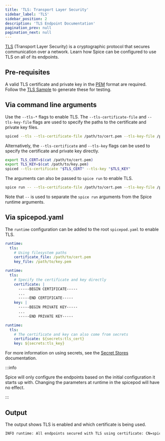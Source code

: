 ```yaml
---
title: 'TLS: Transport Layer Security'
sidebar_label: 'TLS'
sidebar_position: 2
description: 'TLS Endpoint Documentation'
pagination_prev: null
pagination_next: null
---
```


[TLS](https://www.cloudflare.com/learning/ssl/transport-layer-security-tls/) (Transport Layer Security) is a cryptographic protocol that secures communication over a network. Learn how Spice can be configured to use TLS on all of its endpoints.

## Pre-requisites

A valid TLS certificate and private key in the [PEM](https://en.wikipedia.org/wiki/Privacy-Enhanced_Mail) format are required. Follow the [TLS Sample](https://github.com/spiceai/samples/tree/trunk/tls) to generate these for testing.

## Via command line arguments

Use the `--tls-*` flags to enable TLS. The `--tls-certificate-file` and `--tls-key-file` flags are used to specify the paths to the certificate and private key files.

```bash
spiced --tls --tls-certificate-file /path/to/cert.pem --tls-key-file /path/to/key.pem
```

Alternatively, the `--tls-certificate` and `--tls-key` flags can be used to specify the certificate and private key directly.

```bash
export TLS_CERT=$(cat /path/to/cert.pem)
export TLS_KEY=$(cat /path/to/key.pem)
spiced --tls-certificate "$TLS_CERT" --tls-key "$TLS_KEY"
```

The arguments can also be passed to `spice run` to enable TLS.

```bash
spice run -- --tls-certificate-file /path/to/cert.pem --tls-key-file /path/to/key.pem
```

Note that `--` is used to separate the `spice run` arguments from the Spice runtime arguments.

## Via spicepod.yaml

The `runtime` configuration can be added to the root `spicepod.yaml` to enable TLS.

```yaml
runtime:
  tls:
    # Using filesystem paths
    certificate_file: /path/to/cert.pem
    key_file: /path/to/key.pem
```

```yaml
runtime:
  tls:
    # Specify the certificate and key directly
    certificate: |
      -----BEGIN CERTIFICATE-----
      ...
      -----END CERTIFICATE-----
    key: |
      -----BEGIN PRIVATE KEY-----
      ...
      -----END PRIVATE KEY-----
```

```yaml
runtime:
  tls:
    # The certificate and key can also come from secrets
    certificate: ${secrets:tls_cert}
    key: ${secrets:tls_key}
```

For more information on using secrets, see the [Secret Stores](../../components/secret-stores/index.md) documentation.

:::info

Spice will only configure the endpoints based on the initial configuration it starts up with. Changing the parameters at runtime in the spicepod will have no effect.

:::

## Output

The output shows TLS is enabled and which certificate is being used.

```bash
INFO runtime: All endpoints secured with TLS using certificate: CN=spiced.localhost, OU=IT, O=Widgets, Inc., L=Seattle, S=Washington, C=US
```